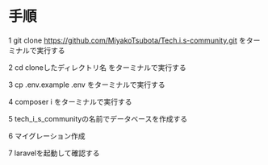 
# 手順

1 git clone https://github.com/MiyakoTsubota/Tech.i.s-community.git をターミナルで実行する

2 cd cloneしたディレクトリ名 をターミナルで実行する

3 cp .env.example .env をターミナルで実行する

4 composer i をターミナルで実行する

5 tech_i_s_communityの名前でデータベースを作成する

6 マイグレーション作成

7 laravelを起動して確認する